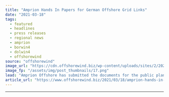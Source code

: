 ```yaml
---
title: "Amprion Hands In Papers for German Offshore Grid Links"
date: "2021-03-18"
tags: 
  - featured
  - headlines
  - press releases
  - regional news
  - amprion
  - borwin4
  - dolwin4
  - offshorewind
source: "offshorewind"
image_url: "https://cdn.offshorewind.biz/wp-content/uploads/sites/2/2021/03/18123006/Amprion-Cleared-to-Start-DolWin4-and-BorWin4-Public-Planning.png"
image_fp: "/assets/img/post_thumbnails/17.png"
lead: "Amprion Offshore has submitted the documents for the public planning procedure for the Exclusive"
article_url: "https://www.offshorewind.biz/2021/03/18/amprion-hands-in-papers-for-german-offshore-grid-links/"
---
```


---

